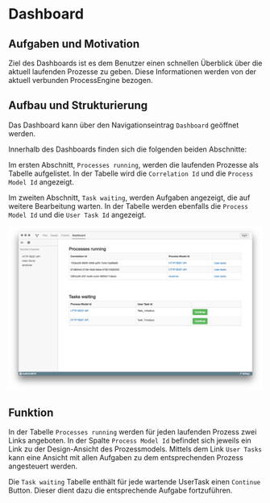 # Dashboard

## Aufgaben und Motivation

Ziel des Dashboards ist es dem Benutzer einen schnellen Überblick über die
aktuell laufenden Prozesse zu geben. Diese Informationen werden von der aktuell
verbunden ProcessEngine bezogen.

## Aufbau und Strukturierung

Das Dashboard kann über den Navigationseintrag `Dashboard` geöffnet werden.

Innerhalb des Dashboards finden sich die folgenden beiden Abschnitte:

Im ersten Abschnitt, `Processes running`, werden die laufenden Prozesse als
Tabelle aufgelistet. In der Tabelle wird die `Correlation Id` und die
`Process Model Id` angezeigt.

Im zweiten Abschnitt, `Task waiting`, werden Aufgaben angezeigt, die auf
weitere Bearbeitung warten. In der Tabelle werden ebenfalls die
`Process Model Id` und die `User Task Id` angezeigt.

![Dashboard](dashboard.png)

## Funktion

In der Tabelle `Processes running` werden für jeden laufenden Prozess zwei
Links angeboten. In der Spalte `Process Model Id` befindet sich jeweils ein Link zu der
Design-Ansicht des Prozessmodels. Mittels dem Link `User Tasks` kann eine
Ansicht mit allen Aufgaben zu dem entsprechenden Prozess angesteuert werden.

Die `Task waiting` Tabelle enthält für jede wartende UserTask einen `Continue`
Button. Dieser dient dazu die entsprechende Aufgabe fortzuführen.
